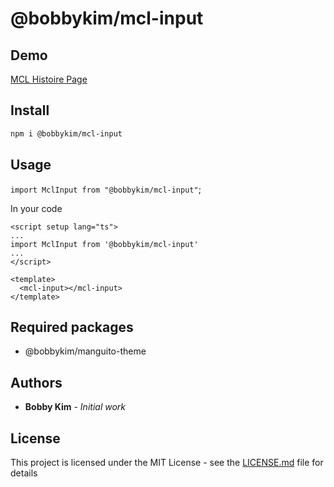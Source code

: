 # @bobbykim/mcl-input

## Demo

[MCL Histoire Page](https://manguito-component-library.vercel.app/story/src-stories-components-input-input-story-vue?variantId=src-stories-components-input-input-story-vue-0)

## Install

```sh
npm i @bobbykim/mcl-input
```

## Usage

`import MclInput from "@bobbykim/mcl-input"`;

In your code

```vue
<script setup lang="ts">
...
import MclInput from '@bobbykim/mcl-input'
...
</script>

<template>
  <mcl-input></mcl-input>
</template>
```

## Required packages

- @bobbykim/manguito-theme

## Authors

- **Bobby Kim** - _Initial work_

## License

This project is licensed under the MIT License - see the [LICENSE.md](./LICENSE.md) file for details
